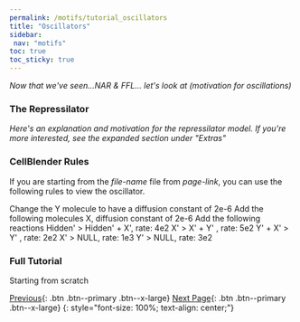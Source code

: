 ```yaml
---
permalink: /motifs/tutorial_oscillators
title: "Oscillators"
sidebar: 
 nav: "motifs"
toc: true
toc_sticky: true
---
```


*Now that we've seen...NAR & FFL... let's look at (motivation for oscillations)*

### The Repressilator

*Here's an explanation and motivation for the repressilator model. If you're more interested, see the expanded section under "Extras"*

### CellBlender Rules

If you are starting from the *file-name* file from *page-link*, you can use the following rules to view the oscillator.  

Change the Y molecule to have a diffusion constant of 2e-6
Add the following molecules
X, diffusion constant of 2e-6
Add the following reactions
Hidden' > Hidden' + X', rate: 4e2
X' > X' + Y' , rate: 5e2
Y' + X' > Y' , rate: 2e2
X' > NULL, rate: 1e3
Y' > NULL, rate: 3e2

### Full Tutorial

Starting from scratch

[Previous](tutorial_feed){: .btn .btn--primary .btn--x-large} [Next Page](#){: .btn .btn--primary .btn--x-large}
{: style="font-size: 100%; text-align: center;"}


